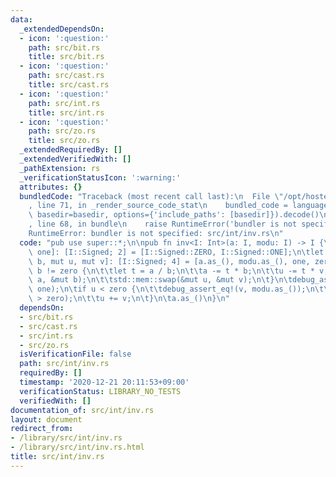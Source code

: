 ```yaml
---
data:
  _extendedDependsOn:
  - icon: ':question:'
    path: src/bit.rs
    title: src/bit.rs
  - icon: ':question:'
    path: src/cast.rs
    title: src/cast.rs
  - icon: ':question:'
    path: src/int.rs
    title: src/int.rs
  - icon: ':question:'
    path: src/zo.rs
    title: src/zo.rs
  _extendedRequiredBy: []
  _extendedVerifiedWith: []
  _pathExtension: rs
  _verificationStatusIcon: ':warning:'
  attributes: {}
  bundledCode: "Traceback (most recent call last):\n  File \"/opt/hostedtoolcache/Python/3.9.1/x64/lib/python3.9/site-packages/onlinejudge_verify/documentation/build.py\"\
    , line 71, in _render_source_code_stat\n    bundled_code = language.bundle(stat.path,\
    \ basedir=basedir, options={'include_paths': [basedir]}).decode()\n  File \"/opt/hostedtoolcache/Python/3.9.1/x64/lib/python3.9/site-packages/onlinejudge_verify/languages/user_defined.py\"\
    , line 68, in bundle\n    raise RuntimeError('bundler is not specified: {}'.format(path.as_posix()))\n\
    RuntimeError: bundler is not specified: src/int/inv.rs\n"
  code: "pub use super::*;\n\npub fn inv<I: Int>(a: I, modu: I) -> I {\n\tlet [zero,\
    \ one]: [I::Signed; 2] = [I::Signed::ZERO, I::Signed::ONE];\n\tlet [mut a, mut\
    \ b, mut u, mut v]: [I::Signed; 4] = [a.as_(), modu.as_(), one, zero];\n\twhile\
    \ b != zero {\n\t\tlet t = a / b;\n\t\ta -= t * b;\n\t\tu -= t * v;\n\t\tstd::mem::swap(&mut\
    \ a, &mut b);\n\t\tstd::mem::swap(&mut u, &mut v);\n\t}\n\tdebug_assert_eq!(a,\
    \ one);\n\tif u < zero {\n\t\tdebug_assert_eq!(v, modu.as_());\n\t\tdebug_assert!(u\
    \ > zero);\n\t\tu += v;\n\t}\n\ta.as_()\n}\n"
  dependsOn:
  - src/bit.rs
  - src/cast.rs
  - src/int.rs
  - src/zo.rs
  isVerificationFile: false
  path: src/int/inv.rs
  requiredBy: []
  timestamp: '2020-12-21 20:11:53+09:00'
  verificationStatus: LIBRARY_NO_TESTS
  verifiedWith: []
documentation_of: src/int/inv.rs
layout: document
redirect_from:
- /library/src/int/inv.rs
- /library/src/int/inv.rs.html
title: src/int/inv.rs
---
```

